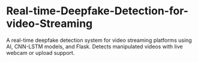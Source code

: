 # Real-time-Deepfake-Detection-for-video-Streaming
A real-time deepfake detection system for video streaming platforms using AI, CNN-LSTM models, and Flask. Detects manipulated videos with live webcam or upload support.
